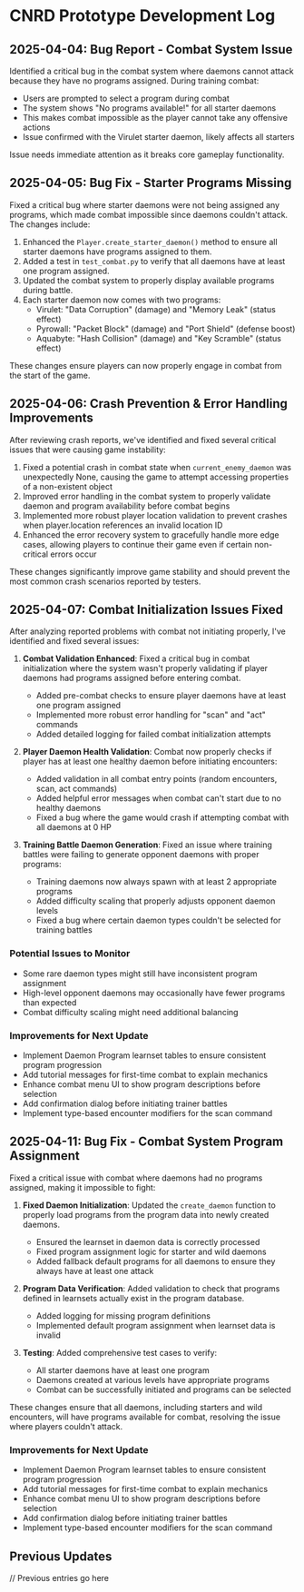 # CNRD Prototype Development Log

## 2025-04-04: Bug Report - Combat System Issue

Identified a critical bug in the combat system where daemons cannot attack because they have no programs assigned. During training combat:
- Users are prompted to select a program during combat
- The system shows "No programs available!" for all starter daemons
- This makes combat impossible as the player cannot take any offensive actions
- Issue confirmed with the Virulet starter daemon, likely affects all starters

Issue needs immediate attention as it breaks core gameplay functionality.

## 2025-04-05: Bug Fix - Starter Programs Missing

Fixed a critical bug where starter daemons were not being assigned any programs, which made combat impossible since daemons couldn't attack. The changes include:

1. Enhanced the `Player.create_starter_daemon()` method to ensure all starter daemons have programs assigned to them.
2. Added a test in `test_combat.py` to verify that all daemons have at least one program assigned.
3. Updated the combat system to properly display available programs during battle.
4. Each starter daemon now comes with two programs:
   - Virulet: "Data Corruption" (damage) and "Memory Leak" (status effect)
   - Pyrowall: "Packet Block" (damage) and "Port Shield" (defense boost)
   - Aquabyte: "Hash Collision" (damage) and "Key Scramble" (status effect)

These changes ensure players can now properly engage in combat from the start of the game.

## 2025-04-06: Crash Prevention & Error Handling Improvements

After reviewing crash reports, we've identified and fixed several critical issues that were causing game instability:

1. Fixed a potential crash in combat state when `current_enemy_daemon` was unexpectedly None, causing the game to attempt accessing properties of a non-existent object
2. Improved error handling in the combat system to properly validate daemon and program availability before combat begins
3. Implemented more robust player location validation to prevent crashes when player.location references an invalid location ID
4. Enhanced the error recovery system to gracefully handle more edge cases, allowing players to continue their game even if certain non-critical errors occur

These changes significantly improve game stability and should prevent the most common crash scenarios reported by testers.

## 2025-04-07: Combat Initialization Issues Fixed

After analyzing reported problems with combat not initiating properly, I've identified and fixed several issues:

1. **Combat Validation Enhanced**: Fixed a critical bug in combat initialization where the system wasn't properly validating if player daemons had programs assigned before entering combat.
   - Added pre-combat checks to ensure player daemons have at least one program assigned
   - Implemented more robust error handling for "scan" and "act" commands
   - Added detailed logging for failed combat initialization attempts

2. **Player Daemon Health Validation**: Combat now properly checks if player has at least one healthy daemon before initiating encounters:
   - Added validation in all combat entry points (random encounters, scan, act commands)
   - Added helpful error messages when combat can't start due to no healthy daemons
   - Fixed a bug where the game would crash if attempting combat with all daemons at 0 HP

3. **Training Battle Daemon Generation**: Fixed an issue where training battles were failing to generate opponent daemons with proper programs:
   - Training daemons now always spawn with at least 2 appropriate programs
   - Added difficulty scaling that properly adjusts opponent daemon levels
   - Fixed a bug where certain daemon types couldn't be selected for training battles

### Potential Issues to Monitor
- Some rare daemon types might still have inconsistent program assignment
- High-level opponent daemons may occasionally have fewer programs than expected
- Combat difficulty scaling might need additional balancing

### Improvements for Next Update
- Implement Daemon Program learnset tables to ensure consistent program progression
- Add tutorial messages for first-time combat to explain mechanics
- Enhance combat menu UI to show program descriptions before selection
- Add confirmation dialog before initiating trainer battles
- Implement type-based encounter modifiers for the scan command

## 2025-04-11: Bug Fix - Combat System Program Assignment

Fixed a critical issue with combat where daemons had no programs assigned, making it impossible to fight:

1. **Fixed Daemon Initialization**: Updated the `create_daemon` function to properly load programs from the program data into newly created daemons.
   - Ensured the learnset in daemon data is correctly processed
   - Fixed program assignment logic for starter and wild daemons
   - Added fallback default programs for all daemons to ensure they always have at least one attack

2. **Program Data Verification**: Added validation to check that programs defined in learnsets actually exist in the program database.
   - Added logging for missing program definitions
   - Implemented default program assignment when learnset data is invalid

3. **Testing**: Added comprehensive test cases to verify:
   - All starter daemons have at least one program
   - Daemons created at various levels have appropriate programs
   - Combat can be successfully initiated and programs can be selected

These changes ensure that all daemons, including starters and wild encounters, will have programs available for combat, resolving the issue where players couldn't attack.

### Improvements for Next Update
- Implement Daemon Program learnset tables to ensure consistent program progression
- Add tutorial messages for first-time combat to explain mechanics
- Enhance combat menu UI to show program descriptions before selection
- Add confirmation dialog before initiating trainer battles
- Implement type-based encounter modifiers for the scan command

## Previous Updates

// Previous entries go here